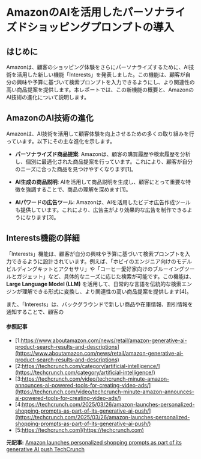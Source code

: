 # AmazonのAIを活用したパーソナライズドショッピングプロンプトの導入

## はじめに

Amazonは、顧客のショッピング体験をさらにパーソナライズするために、AI技術を活用した新しい機能「Interests」を発表しました。この機能は、顧客が自分の興味や予算に基づいて検索プロンプトを入力できるようにし、より関連性の高い商品提案を提供します。本レポートでは、この新機能の概要と、AmazonのAI技術の進化について説明します。

## AmazonのAI技術の進化

Amazonは、AI技術を活用して顧客体験を向上させるための多くの取り組みを行っています。以下にその主な進化を示します。

- **パーソナライズド商品提案**: Amazonは、顧客の購買履歴や検索履歴を分析し、個別に最適化された商品提案を行っています。これにより、顧客が自分のニーズに合った商品を見つけやすくなります[1]。

- **AI生成の商品説明**: AIを活用して商品説明を生成し、顧客にとって重要な特徴を強調することで、商品の理解を深めます[1]。

- **AIパワードの広告ツール**: Amazonは、AIを活用したビデオ広告作成ツールも提供しています。これにより、広告主がより効果的な広告を制作できるようになります[3]。

## Interests機能の詳細

「Interests」機能は、顧客が自分の興味や予算に基づいて検索プロンプトを入力できるように設計されています。例えば、「ホビイのエンジニア向けのモデルビルディングキットとアクセサリ」や「コーヒー愛好家向けのブルーイングツールとガジェット」など、具体的なニーズに応じた検索が可能です。この機能は、**Large Language Model (LLM)** を活用して、日常的な言語を伝統的な検索エンジンが理解できる形式に変換し、より関連性の高い商品提案を提供します[4]。

また、「Interests」は、バックグラウンドで新しい商品や在庫情報、割引情報を通知することで、顧客の

#### 参照記事
- [1:https://www.aboutamazon.com/news/retail/amazon-generative-ai-product-search-results-and-descriptions](https://www.aboutamazon.com/news/retail/amazon-generative-ai-product-search-results-and-descriptions)
- [2:https://techcrunch.com/category/artificial-intelligence/](https://techcrunch.com/category/artificial-intelligence/)
- [3:https://techcrunch.com/video/techcrunch-minute-amazon-announces-ai-powered-tools-for-creating-video-ads/](https://techcrunch.com/video/techcrunch-minute-amazon-announces-ai-powered-tools-for-creating-video-ads/)
- [4:https://techcrunch.com/2025/03/26/amazon-launches-personalized-shopping-prompts-as-part-of-its-generative-ai-push/](https://techcrunch.com/2025/03/26/amazon-launches-personalized-shopping-prompts-as-part-of-its-generative-ai-push/)
- [5:https://techcrunch.com](https://techcrunch.com)


**元記事:** [Amazon launches personalized shopping prompts as part of its generative AI push TechCrunch](https://techcrunch.com/2025/03/26/amazon-launches-personalized-shopping-prompts-as-part-of-its-generative-ai-push/)